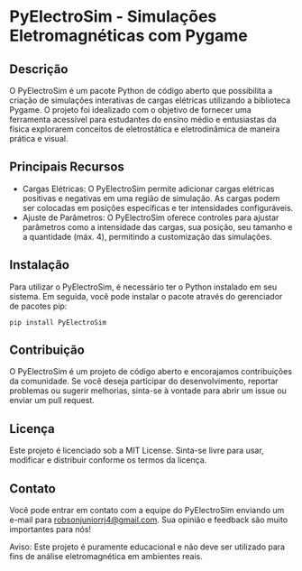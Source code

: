 # PyElectroSim - Simulações Eletromagnéticas com Pygame

## Descrição

O PyElectroSim é um pacote Python de código aberto que possibilita a criação de simulações interativas de cargas elétricas utilizando a biblioteca Pygame. O projeto foi idealizado com o objetivo de fornecer uma ferramenta acessível para estudantes do ensino médio e entusiastas da física explorarem conceitos de eletrostática e eletrodinâmica de maneira prática e visual.

## Principais Recursos

- Cargas Elétricas: O PyElectroSim permite adicionar cargas elétricas positivas e negativas em uma região de simulação. As cargas podem ser colocadas em posições específicas e ter intensidades configuráveis.
- Ajuste de Parâmetros: O PyElectroSim oferece controles para ajustar parâmetros como a intensidade das cargas, sua posição, seu tamanho e a quantidade (máx. 4), permitindo a customização das simulações.

## Instalação

Para utilizar o PyElectroSim, é necessário ter o Python instalado em seu sistema. Em seguida, você pode instalar o pacote através do gerenciador de pacotes pip:

```
pip install PyElectroSim
```

## Contribuição

O PyElectroSim é um projeto de código aberto e encorajamos contribuições da comunidade. Se você deseja participar do desenvolvimento, reportar problemas ou sugerir melhorias, sinta-se à vontade para abrir um issue ou enviar um pull request.

## Licença

Este projeto é licenciado sob a MIT License. Sinta-se livre para usar, modificar e distribuir conforme os termos da licença.

## Contato

Você pode entrar em contato com a equipe do PyElectroSim enviando um e-mail para robsonjuniorrj4@gmail.com. Sua opinião e feedback são muito importantes para nós!

Aviso: Este projeto é puramente educacional e não deve ser utilizado para fins de análise eletromagnética em ambientes reais.